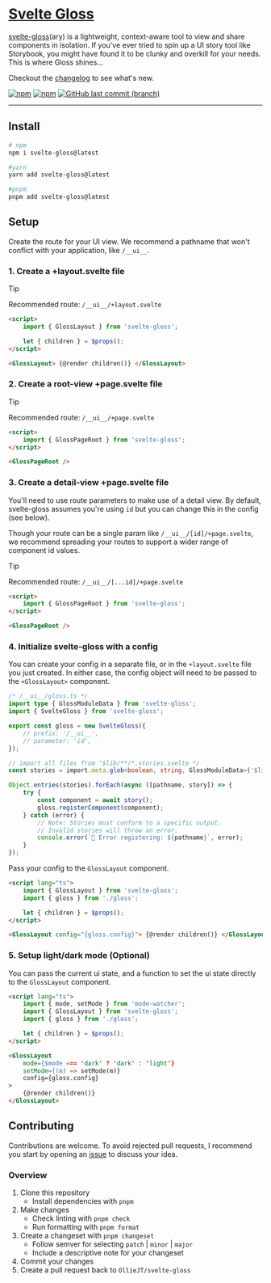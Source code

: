 # [Svelte Gloss](https://www.npmjs.com/package/svelte-gloss)

[svelte-gloss](https://www.npmjs.com/package/svelte-gloss)(ary) is a lightweight, context-aware tool to view and share components in isolation. If you've ever tried to spin up a UI story tool like Storybook, you might have found it to be clunky and overkill for your needs. This is where Gloss shines...

Checkout the <a href="https://github.com/OllieJT/gloss/blob/main/CHANGELOG.md">changelog</a> to see what's new.

[![npm](https://img.shields.io/github/v/release/DesignThen/svelte-icons?style=plastic)](https://github.com/OllieJT/gloss/releases) [![npm](https://img.shields.io/npm/dt/svelte-gloss?style=plastic)](https://www.npmjs.com/package/svelte-gloss) [![GitHub last commit (branch)](https://img.shields.io/github/last-commit/OllieJT/gloss/main?style=plastic)](https://github.com/OllieJT/gloss/blob/main/CHANGELOG.md)

---

## Install

```bash
# npm
npm i svelte-gloss@latest

#yarn
yarn add svelte-gloss@latest

#pnpm
pnpm add svelte-gloss@latest
```

## Setup

Create the route for your UI view. We recommend a pathname that won't conflict with your application, like `/__ui__`.

### 1. Create a +layout.svelte file

> [!TIP]
> Recommended route: `/__ui__/+layout.svelte`

```html
<script>
	import { GlossLayout } from 'svelte-gloss';

	let { children } = $props();
</script>

<GlossLayout> {@render children()} </GlossLayout>
```

### 2. Create a root-view +page.svelte file

> [!TIP]
> Recommended route: `/__ui__/+page.svelte`

```html
<script>
	import { GlossPageRoot } from 'svelte-gloss';
</script>

<GlossPageRoot />
```

### 3. Create a detail-view +page.svelte file

You'll need to use route parameters to make use of a detail view. By default, svelte-gloss assumes you're using `id` but you can change this in the config (see below).

Though your route can be a single param like `/__ui__/[id]/+page.svelte`, we recommend spreading your routes to support a wider range of component id values.

> [!TIP]
> Recommended route: `/__ui__/[...id]/+page.svelte`

```html
<script>
	import { GlossPageRoot } from 'svelte-gloss';
</script>

<GlossPageRoot />
```

### 4. Initialize svelte-gloss with a config

You can create your config in a separate file, or in the `+layout.svelte` file you just created. In either case, the config object will need to be passed to the `<GlossLayout>` component.

```ts
/* /__ui__/gloss.ts */
import type { GlossModuleData } from 'svelte-gloss';
import { SvelteGloss } from 'svelte-gloss';

export const gloss = new SvelteGloss({
	// prefix: '/__ui__',
	// parameter: 'id',
});

// import all files from '$lib/**/*.stories.svelte */
const stories = import.meta.glob<boolean, string, GlossModuleData>('$lib/**/*.stories.svelte');

Object.entries(stories).forEach(async ([pathname, story]) => {
	try {
		const component = await story();
		gloss.registerComponent(component);
	} catch (error) {
		// Note: Stories must conform to a specific output.
		// Invalid stories will throw an error.
		console.error(`🚧 Error registering: ${pathname}`, error);
	}
});
```

Pass your config to the `GlossLayout` component.

```html
<script lang="ts">
	import { GlossLayout } from 'svelte-gloss';
	import { gloss } from './gloss';

	let { children } = $props();
</script>

<GlossLayout config="{gloss.config}"> {@render children()} </GlossLayout>
```

### 5. Setup light/dark mode (Optional)

You can pass the current ui state, and a function to set the ui state directly to the `GlossLayout` component.

```html
<script lang="ts">
	import { mode, setMode } from 'mode-watcher';
	import { GlossLayout } from 'svelte-gloss';
	import { gloss } from './gloss';

	let { children } = $props();
</script>

<GlossLayout
	mode={$mode === 'dark' ? 'dark' : 'light'}
	setMode={(m) => setMode(m)}
	config={gloss.config}
>
	{@render children()}
</GlossLayout>

```

## Contributing

Contributions are welcome. To avoid rejected pull requests, I recommend you start by opening an [issue](https://github.com/OllieJT/gloss/issues) to discuss your idea.

### Overview

1. Clone this repository
   - Install dependencies with `pnpm`
2. Make changes
   - Check linting with `pnpm check`
   - Run formatting with `pnpm format`
3. Create a changeset with `pnpm changeset`
   - Follow semver for selecting `patch` | `minor` | `major`
   - Include a descriptive note for your changeset
4. Commit your changes
5. Create a pull request back to `OllieJT/svelte-gloss`
